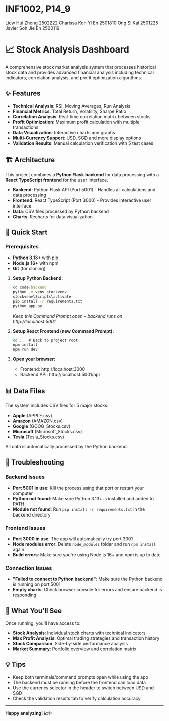 # INF1002, P14_9
Liew Hui Zhong 2502222
Charissa Koh Yi En 2501810
Ong Si Kai 2501225
Javier Soh Jie En 2500119

# 📈 Stock Analysis Dashboard

A comprehensive stock market analysis system that processes historical stock data and provides advanced financial analysis including technical indicators, correlation analysis, and profit optimization algorithms.

## ✨ Features

- **Technical Analysis**: RSI, Moving Averages, Run Analysis
- **Financial Metrics**: Total Return, Volatility, Sharpe Ratio  
- **Correlation Analysis**: Real-time correlation matrix between stocks
- **Profit Optimization**: Maximum profit calculation with multiple transactions
- **Data Visualization**: Interactive charts and graphs
- **Multi-Currency Support**: USD, SGD and more display options
- **Validation Results**: Manual calculation verification with 5 test cases

## 🏗️ Architecture

This project combines a **Python Flask backend** for data processing with a **React TypeScript frontend** for the user interface.

- **Backend**: Python Flask API (Port 5001) - Handles all calculations and data processing
- **Frontend**: React TypeScript (Port 3000) - Provides interactive user interface
- **Data**: CSV files processed by Python backend
- **Charts**: Recharts for data visualization

## 🚀 Quick Start

### Prerequisites
- **Python 3.13+** with pip
- **Node.js 16+** with npm
- **Git** (for cloning)



1. **Setup Python Backend:**
   ```cmd
   cd code/backend
   python -m venv stockvenv 
   stockvenv\Scripts\activate
   pip install -r requirements.txt 
   python app.py
   ```
   *Keep this Command Prompt open - backend runs on http://localhost:5001*

2. **Setup React Frontend (new Command Prompt):**
   ```cmd
   cd ..  # Back to project root
   npm install
   npm run dev
   ```

3. **Open your browser:**
   - Frontend: http://localhost:3000
   - Backend API: http://localhost:5001/api

## 📊 Data Files

The system includes CSV files for 5 major stocks:
- **Apple** (APPLE.csv)
- **Amazon** (AMAZON.csv) 
- **Google** (GOOG_Stocks.csv)
- **Microsoft** (Microsoft_Stocks.csv)
- **Tesla** (Tesla_Stocks.csv)

All data is automatically processed by the Python backend.

## 🔧 Troubleshooting

### Backend Issues
- **Port 5001 in use**: Kill the process using that port or restart your computer
- **Python not found**: Make sure Python 3.13+ is installed and added to PATH
- **Module not found**: Run `pip install -r requirements.txt` in the backend directory

### Frontend Issues  
- **Port 3000 in use**: The app will automatically try port 3001
- **Node modules error**: Delete `node_modules` folder and run `npm install` again
- **Build errors**: Make sure you're using Node.js 16+ and npm is up to date

### Connection Issues
- **"Failed to connect to Python backend"**: Make sure the Python backend is running on port 5001
- **Empty charts**: Check browser console for errors and ensure backend is responding


## 🎯 What You'll See

Once running, you'll have access to:
- **Stock Analysis**: Individual stock charts with technical indicators
- **Max Profit Analysis**: Optimal trading strategies and transaction history  
- **Stock Comparison**: Side-by-side performance analysis
- **Market Summary**: Portfolio overview and correlation matrix

## 💡 Tips

- Keep both terminals/command prompts open while using the app
- The backend must be running before the frontend can load data
- Use the currency selector in the header to switch between USD and SGD
- Check the validation results tab to verify calculation accuracy

---

**Happy analyzing! 📈✨**

